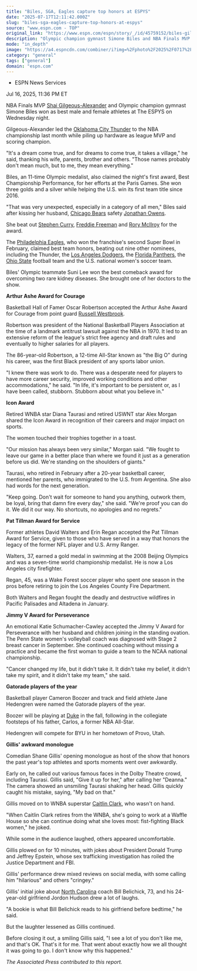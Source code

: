 ```yaml
---
title: "Biles, SGA, Eagles capture top honors at ESPYS"
date: "2025-07-17T12:11:42.000Z"
slug: "biles-sga-eagles-capture-top-honors-at-espys"
source: "www.espn.com - TOP"
original_link: "https://www.espn.com/espn/story/_/id/45759152/biles-gilgeous-alexander-eagles-win-top-honors-2025-espys"
description: "Olympic champion gymnast Simone Biles and NBA Finals MVP Shai Gilgeous-Alexander took home top athlete honors, while the Super Bowl champion Eagles won best team at The ESPYS."
mode: "in_depth"
image: "https://a4.espncdn.com/combiner/i?img=%2Fphoto%2F2025%2F0717%2Fr1520124_1296x729_16%2D9.jpg"
category: "general"
tags: ["general"]
domain: "espn.com"
---
```

<div id="readability-page-1" class="page"><div><div><ul><li><p>ESPN News Services</p></li></ul><p><span>Jul 16, 2025, 11:36 PM ET</span></p></div><p>NBA Finals MVP <a href="https://www.espn.com/nba/player/_/id/4278073/shai-gilgeous-alexander">Shai Gilgeous-Alexander</a> and Olympic champion gymnast Simone Biles won as best male and female athletes at The ESPYS on Wednesday night.</p><p>Gilgeous-Alexander led the <a href="https://www.espn.com/nba/team/_/name/okc/oklahoma-city-thunder">Oklahoma City Thunder</a> to the NBA championship last month while piling up hardware as league MVP and scoring champion.</p><p>"It's a dream come true, and for dreams to come true, it takes a village," he said, thanking his wife, parents, brother and others. "Those names probably don't mean much, but to me, they mean everything."</p><p>Biles, an 11-time Olympic medalist, also claimed the night's first award, Best Championship Performance, for her efforts at the Paris Games. She won three golds and a silver while helping the U.S. win its first team title since 2016.</p><p>"That was very unexpected, especially in a category of all men," Biles said after kissing her husband, <a data-clubhouse-guid="19d73366-b5a5-cca2-a176-a2c024ce0bb3" href="https://www.espn.com/nfl/team/_/name/chi/chicago-bears">Chicago Bears</a> safety <a data-player-guid="eda39eb0-4413-fc32-320a-d1b68079a627" href="https://www.espn.com/nfl/player/_/id/4331768/jonathan-owens">Jonathan Owens</a>.</p><p>She beat out <a href="https://www.espn.com/nba/player/_/id/3975/stephen-curry">Stephen Curry</a>, <a href="https://www.espn.com/mlb/player/_/id/30193/freddie-freeman">Freddie Freeman</a> and <a href="https://www.espn.com/golf/player/_/id/3470/rory-mcilroy">Rory McIlroy</a> for the award.</p><p>The <a href="https://www.espn.com/nfl/team/_/name/phi/philadelphia-eagles">Philadelphia Eagles</a>, who won the franchise's second Super Bowl in February, claimed best team honors, beating out nine other nominees, including the Thunder, the <a href="https://www.espn.com/mlb/team/_/name/lad/los-angeles-dodgers">Los Angeles Dodgers</a>, the <a href="https://www.espn.com/nhl/team/_/name/fla/florida-panthers">Florida Panthers</a>, the <a href="https://www.espn.com/college-football/team/_/id/194/ohio-state-buckeyes">Ohio State</a> football team and the U.S. national women's soccer team.</p><p>Biles' Olympic teammate Suni Lee won the best comeback award for overcoming two rare kidney diseases. She brought one of her doctors to the show.</p><p><hl2><strong>Arthur Ashe Award for Courage</strong></hl2><strong> </strong></p><p>Basketball Hall of Famer Oscar Robertson accepted the Arthur Ashe Award for Courage from point guard <a href="https://www.espn.com/nba/player/_/id/3468/russell-westbrook">Russell Westbrook</a>.</p><p>Robertson was president of the National Basketball Players Association at the time of a landmark antitrust lawsuit against the NBA in 1970. It led to an extensive reform of the league's strict free agency and draft rules and eventually to higher salaries for all players.</p><p>The 86-year-old Robertson, a 12-time All-Star known as "the Big O" during his career, was the first Black president of any sports labor union.</p><p>"I knew there was work to do. There was a desperate need for players to have more career security, improved working conditions and other accommodations," he said. "In life, it's important to be persistent or, as I have been called, stubborn. Stubborn about what you believe in."</p><p><hl2><strong>Icon Award</strong></hl2><strong> </strong></p><p>Retired WNBA star Diana Taurasi and retired USWNT star Alex Morgan shared the Icon Award in recognition of their careers and major impact on sports.</p><p>The women touched their trophies together in a toast.</p><p>"Our mission has always been very similar," Morgan said. "We fought to leave our game in a better place than where we found it just as a generation before us did. We're standing on the shoulders of giants."</p><p>Taurasi, who retired in February after a 20-year basketball career, mentioned her parents, who immigrated to the U.S. from Argentina. She also had words for the next generation.</p><p>"Keep going. Don't wait for someone to hand you anything, outwork them, be loyal, bring that damn fire every day," she said. "We're proof you can do it. We did it our way. No shortcuts, no apologies and no regrets."</p><p><hl2><strong>Pat Tillman Award for Service</strong></hl2></p><p>Former athletes David Walters and Erin Regan accepted the Pat Tillman Award for Service, given to those who have served in a way that honors the legacy of the former NFL player and U.S. Army Ranger.</p><p>Walters, 37, earned a gold medal in swimming at the 2008 Beijing Olympics and was a seven-time world championship medalist. He is now a Los Angeles city firefighter.</p><p>Regan, 45, was a Wake Forest soccer player who spent one season in the pros before retiring to join the Los Angeles County Fire Department.</p><p>Both Walters and Regan fought the deadly and destructive wildfires in Pacific Palisades and Altadena in January.</p><p><hl2><strong>Jimmy V Award for Perseverance</strong></hl2></p><p>An emotional Katie Schumacher-Cawley accepted the Jimmy V Award for Perseverance with her husband and children joining in the standing ovation. The Penn State women's volleyball coach was diagnosed with Stage 2 breast cancer in September. She continued coaching without missing a practice and became the first woman to guide a team to the NCAA national championship.</p><p>"Cancer changed my life, but it didn't take it. It didn't take my belief, it didn't take my spirit, and it didn't take my team," she said.</p><p><hl2><strong>Gatorade players of the year</strong></hl2><strong> </strong></p><p>Basketball player Cameron Boozer and track and field athlete Jane Hedengren were named the Gatorade players of the year.</p><p>Boozer will be playing at <a href="https://www.espn.com/mens-college-basketball/team/_/id/150/duke-blue-devils">Duke</a> in the fall, following in the collegiate footsteps of his father, Carlos, a former NBA All-Star.</p><p>Hedengren will compete for BYU in her hometown of Provo, Utah.</p><p><strong>Gillis' awkward monologue</strong></p><p>Comedian Shane Gillis' opening monologue as host of the show that honors the past year's top athletes and sports moments went over awkwardly.</p><p>Early on, he called out various famous faces in the Dolby Theatre crowd, including Taurasi. Gillis said, "Give it up for her," after calling her "Deanna." The camera showed an unsmiling Taurasi shaking her head. Gillis quickly caught his mistake, saying, "My bad on that."</p><p>Gillis moved on to WNBA superstar <a href="https://www.espn.com/wnba/player/_/id/4433403/caitlin-clark">Caitlin Clark</a>, who wasn't on hand.</p><p>"When Caitlin Clark retires from the WNBA, she's going to work at a Waffle House so she can continue doing what she loves most: fist-fighting Black women," he joked.</p><p>While some in the audience laughed, others appeared uncomfortable.</p><p>Gillis plowed on for 10 minutes, with jokes about President Donald Trump and Jeffrey Epstein, whose sex trafficking investigation has roiled the Justice Department and FBI.</p><p>Gillis' performance drew mixed reviews on social media, with some calling him "hilarious" and others "cringey."</p><p>Gillis' initial joke about <a href="https://www.espn.com/college-football/team/_/id/153/north-carolina-tar-heels">North Carolina</a> coach Bill Belichick, 73, and his 24-year-old girlfriend Jordon Hudson drew a lot of laughs.</p><p>"A bookie is what Bill Belichick reads to his girlfriend before bedtime," he said.</p><p>But the laughter lessened as Gillis continued.</p><p>Before closing it out, a smiling Gillis said, "I see a lot of you don't like me, and that's OK. That's it for me. That went about exactly how we all thought it was going to go. I don't know why this happened."</p><p><em>The Associated Press contributed to this report.</em></p>
</div></div>